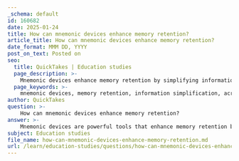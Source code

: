 ```yaml
---
_schema: default
id: 160682
date: 2025-01-24
title: How can mnemonic devices enhance memory retention?
article_title: How can mnemonic devices enhance memory retention?
date_format: MMM DD, YYYY
post_on_text: Posted on
seo:
  title: QuickTakes | Education studies
  page_description: >-
    Mnemonic devices enhance memory retention by simplifying information, using rhythmic patterns, visual imagery, chunking techniques, personal relevance, emotional engagement, and facilitating cultural storytelling.
  page_keywords: >-
    mnemonic devices, memory retention, information simplification, acronyms, rhythmic patterns, rhyme, visual imagery, chunking, personal relevance, emotional engagement, cultural transmission, storytelling, learning techniques
author: QuickTakes
question: >-
    How can mnemonic devices enhance memory retention?
answer: >-
    Mnemonic devices are powerful tools that enhance memory retention by transforming complex information into simpler, more memorable forms. They function through various techniques that facilitate the encoding, storage, and retrieval of information. Here are several ways in which mnemonic devices can enhance memory retention:\n\n1. **Simplification of Information**: Mnemonic devices often condense large amounts of information into manageable chunks. For example, acronyms (like ROYGBIV for the colors of the rainbow) allow individuals to remember lists or sequences more easily.\n\n2. **Use of Rhythmic Patterns and Rhyme**: Rhythmic patterns and rhymes make information more engaging and easier to recall. This is particularly evident in oral poetry, where the musicality of the verses aids in memorization. The repetition of sounds and phrases creates a memorable structure that enhances retention.\n\n3. **Visual Imagery**: Many mnemonic devices rely on visual associations. Creating vivid mental images related to the information can help solidify memories. For instance, associating a word with a strong visual image can make it easier to remember.\n\n4. **Chunking**: This technique involves breaking down information into smaller, more digestible parts. For example, phone numbers are often chunked into segments (like 123-456-7890) to make them easier to remember.\n\n5. **Personal Relevance**: Making information personally relevant can significantly enhance memory retention. When individuals create mnemonics that relate to their own experiences or interests, they are more likely to remember the information.\n\n6. **Emotional Engagement**: Mnemonic devices can evoke emotions, which are known to enhance memory. The emotional impact of a story or a rhyme can make the associated information more memorable.\n\n7. **Cultural Transmission**: In oral traditions, mnemonic devices serve as a means of preserving and transmitting cultural narratives. Poets and storytellers use these devices to ensure that their stories are remembered and passed down through generations, as seen in the practices of Griots in West Africa.\n\nIn summary, mnemonic devices enhance memory retention by simplifying information, utilizing rhythmic and visual elements, chunking data, fostering personal connections, and engaging emotions. These techniques not only aid in individual learning but also play a crucial role in cultural storytelling and the preservation of knowledge across generations.
subject: Education studies
file_name: how-can-mnemonic-devices-enhance-memory-retention.md
url: /learn/education-studies/questions/how-can-mnemonic-devices-enhance-memory-retention
---
```


&nbsp;
